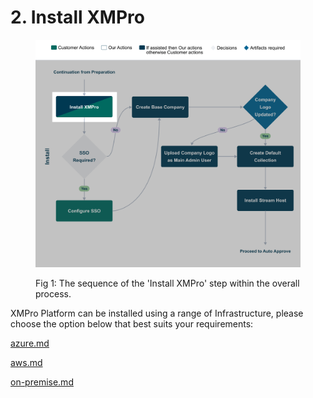 # 2. Install XMPro

<figure><img src="../../.gitbook/assets/Installation_Install XMPro.png" alt=""><figcaption><p>Fig 1: The sequence of the 'Install XMPro' step within the overall process. </p></figcaption></figure>

XMPro Platform can be installed using a range of Infrastructure, please choose the option below that best suits your requirements:

<!-- unsupported tag removed -->
[azure.md](azure.md)
<!-- unsupported tag removed -->

<!-- unsupported tag removed -->
[aws.md](aws.md)
<!-- unsupported tag removed -->

<!-- unsupported tag removed -->
[on-premise.md](../../../installation/2.-deployment/on-premise.md)
<!-- unsupported tag removed -->
